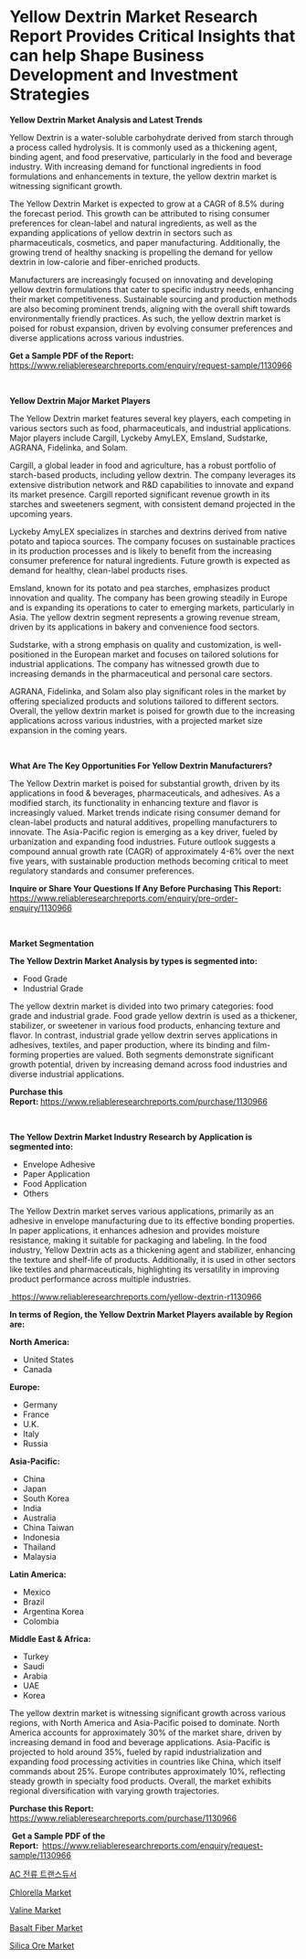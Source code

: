 <p><h1>Yellow Dextrin Market Research Report Provides Critical Insights that can help Shape Business Development and Investment Strategies</h1></p><p><strong>Yellow Dextrin Market Analysis and Latest Trends</strong></p>
<p><p>Yellow Dextrin is a water-soluble carbohydrate derived from starch through a process called hydrolysis. It is commonly used as a thickening agent, binding agent, and food preservative, particularly in the food and beverage industry. With increasing demand for functional ingredients in food formulations and enhancements in texture, the yellow dextrin market is witnessing significant growth.</p><p>The Yellow Dextrin Market is expected to grow at a CAGR of 8.5% during the forecast period. This growth can be attributed to rising consumer preferences for clean-label and natural ingredients, as well as the expanding applications of yellow dextrin in sectors such as pharmaceuticals, cosmetics, and paper manufacturing. Additionally, the growing trend of healthy snacking is propelling the demand for yellow dextrin in low-calorie and fiber-enriched products.</p><p>Manufacturers are increasingly focused on innovating and developing yellow dextrin formulations that cater to specific industry needs, enhancing their market competitiveness. Sustainable sourcing and production methods are also becoming prominent trends, aligning with the overall shift towards environmentally friendly practices. As such, the yellow dextrin market is poised for robust expansion, driven by evolving consumer preferences and diverse applications across various industries.</p></p>
<p><strong>Get a Sample PDF of the Report:&nbsp;</strong> <a href="https://www.reliableresearchreports.com/enquiry/request-sample/1130966?utm_campaign=40&utm_medium=2&utm_source=Github&utm_content=ia&utm_term=02042025&utm_id=yellow-dextrin">https://www.reliableresearchreports.com/enquiry/request-sample/1130966</a></p>
<p>&nbsp;</p>
<p><strong>Yellow Dextrin Major Market Players</strong></p>
<p><p>The Yellow Dextrin market features several key players, each competing in various sectors such as food, pharmaceuticals, and industrial applications. Major players include Cargill, Lyckeby AmyLEX, Emsland, Sudstarke, AGRANA, Fidelinka, and Solam.</p><p>Cargill, a global leader in food and agriculture, has a robust portfolio of starch-based products, including yellow dextrin. The company leverages its extensive distribution network and R&D capabilities to innovate and expand its market presence. Cargill reported significant revenue growth in its starches and sweeteners segment, with consistent demand projected in the upcoming years.</p><p>Lyckeby AmyLEX specializes in starches and dextrins derived from native potato and tapioca sources. The company focuses on sustainable practices in its production processes and is likely to benefit from the increasing consumer preference for natural ingredients. Future growth is expected as demand for healthy, clean-label products rises.</p><p>Emsland, known for its potato and pea starches, emphasizes product innovation and quality. The company has been growing steadily in Europe and is expanding its operations to cater to emerging markets, particularly in Asia. The yellow dextrin segment represents a growing revenue stream, driven by its applications in bakery and convenience food sectors.</p><p>Sudstarke, with a strong emphasis on quality and customization, is well-positioned in the European market and focuses on tailored solutions for industrial applications. The company has witnessed growth due to increasing demands in the pharmaceutical and personal care sectors.</p><p>AGRANA, Fidelinka, and Solam also play significant roles in the market by offering specialized products and solutions tailored to different sectors. Overall, the yellow dextrin market is poised for growth due to the increasing applications across various industries, with a projected market size expansion in the coming years.</p></p>
<p>&nbsp;</p>
<p><strong>What Are The Key Opportunities For Yellow Dextrin Manufacturers?</strong></p>
<p><p>The Yellow Dextrin market is poised for substantial growth, driven by its applications in food & beverages, pharmaceuticals, and adhesives. As a modified starch, its functionality in enhancing texture and flavor is increasingly valued. Market trends indicate rising consumer demand for clean-label products and natural additives, propelling manufacturers to innovate. The Asia-Pacific region is emerging as a key driver, fueled by urbanization and expanding food industries. Future outlook suggests a compound annual growth rate (CAGR) of approximately 4-6% over the next five years, with sustainable production methods becoming critical to meet regulatory standards and consumer preferences.</p></p>
<p><strong>Inquire or Share Your Questions If Any Before Purchasing This Report:</strong> <a href="https://www.reliableresearchreports.com/enquiry/pre-order-enquiry/1130966?utm_campaign=40&utm_medium=2&utm_source=Github&utm_content=ia&utm_term=02042025&utm_id=yellow-dextrin">https://www.reliableresearchreports.com/enquiry/pre-order-enquiry/1130966</a></p>
<p>&nbsp;</p>
<p><strong>Market Segmentation</strong></p>
<p><strong>The Yellow Dextrin Market Analysis by types is segmented into:</strong></p>
<p><ul><li>Food Grade</li><li>Industrial Grade</li></ul></p>
<p><p>The yellow dextrin market is divided into two primary categories: food grade and industrial grade. Food grade yellow dextrin is used as a thickener, stabilizer, or sweetener in various food products, enhancing texture and flavor. In contrast, industrial grade yellow dextrin serves applications in adhesives, textiles, and paper production, where its binding and film-forming properties are valued. Both segments demonstrate significant growth potential, driven by increasing demand across food industries and diverse industrial applications.</p></p>
<p><strong>Purchase this Report:&nbsp;</strong><a href="https://www.reliableresearchreports.com/purchase/1130966?utm_campaign=40&utm_medium=2&utm_source=Github&utm_content=ia&utm_term=02042025&utm_id=yellow-dextrin">https://www.reliableresearchreports.com/purchase/1130966</a></p>
<p>&nbsp;</p>
<p><strong>The Yellow Dextrin Market Industry Research by Application is segmented into:</strong></p>
<p><ul><li>Envelope Adhesive</li><li>Paper Application</li><li>Food Application</li><li>Others</li></ul></p>
<p><p>The Yellow Dextrin market serves various applications, primarily as an adhesive in envelope manufacturing due to its effective bonding properties. In paper applications, it enhances adhesion and provides moisture resistance, making it suitable for packaging and labeling. In the food industry, Yellow Dextrin acts as a thickening agent and stabilizer, enhancing the texture and shelf-life of products. Additionally, it is used in other sectors like textiles and pharmaceuticals, highlighting its versatility in improving product performance across multiple industries.</p></p>
<p><a href="https://www.reliableresearchreports.com/yellow-dextrin-r1130966?utm_campaign=40&utm_medium=2&utm_source=Github&utm_content=ia&utm_term=02042025&utm_id=yellow-dextrin">&nbsp;https://www.reliableresearchreports.com/yellow-dextrin-r1130966</a></p>
<p><strong>In terms of Region, the Yellow Dextrin Market Players available by Region are:</strong></p>
<p>
    <p> <strong> North America: </strong>
        <ul>
            <li>United States</li>
            <li>Canada</li>
        </ul>
        </p> 
    <p> <strong> Europe: </strong>
        <ul>
            <li>Germany</li>
            <li>France</li>
            <li>U.K.</li>
            <li>Italy</li>
            <li>Russia</li>
        </ul>
        </p> 
    <p> <strong> Asia-Pacific: </strong>
        <ul>
            <li>China</li>
            <li>Japan</li>
            <li>South Korea</li>
            <li>India</li>
            <li>Australia</li>
            <li>China Taiwan</li>
            <li>Indonesia</li>
            <li>Thailand</li>
            <li>Malaysia</li>
        </ul>
        </p> 
    <p> <strong> Latin America: </strong>
        <ul>
            <li>Mexico</li>
            <li>Brazil</li>
            <li>Argentina Korea</li>
            <li>Colombia</li>
        </ul>
        </p> 
    <p> <strong> Middle East & Africa: </strong>
        <ul>
            <li>Turkey</li>
            <li>Saudi</li>
            <li>Arabia</li>
            <li>UAE</li>
            <li>Korea</li>
        </ul>
    </p>
    </p>
<p><p>The yellow dextrin market is witnessing significant growth across various regions, with North America and Asia-Pacific poised to dominate. North America accounts for approximately 30% of the market share, driven by increasing demand in food and beverage applications. Asia-Pacific is projected to hold around 35%, fueled by rapid industrialization and expanding food processing activities in countries like China, which itself commands about 25%. Europe contributes approximately 10%, reflecting steady growth in specialty food products. Overall, the market exhibits regional diversification with varying growth trajectories.</p></p>
<p><strong>Purchase this Report: </strong><a href="https://www.reliableresearchreports.com/purchase/1130966?utm_campaign=40&utm_medium=2&utm_source=Github&utm_content=ia&utm_term=02042025&utm_id=yellow-dextrin">https://www.reliableresearchreports.com/purchase/1130966</a></p>
<p>&nbsp;<strong>Get a Sample PDF of the Report:&nbsp;&nbsp;</strong><a href="https://www.reliableresearchreports.com/enquiry/request-sample/1130966?utm_campaign=40&utm_medium=2&utm_source=Github&utm_content=ia&utm_term=02042025&utm_id=yellow-dextrin">https://www.reliableresearchreports.com/enquiry/request-sample/1130966</a></p>
<p><strong></strong></p>
<p><p><a href="https://github.com/sougarounis/Market-Research-Report-List-7/blob/main/543738751632.md?utm_campaign=40&utm_medium=2&utm_source=Github&utm_content=ia&utm_term=02042025&utm_id=yellow-dextrin">AC 전류 트랜스듀서</a></p><p><a href="https://github.com/muoioconzej8/Market-Research-Report-List-1/blob/main/chlorella-market.md?utm_campaign=40&utm_medium=2&utm_source=Github&utm_content=ia&utm_term=02042025&utm_id=yellow-dextrin">Chlorella Market</a></p><p><a href="https://github.com/obajimlaweh59/Market-Research-Report-List-1/blob/main/valine-market.md?utm_campaign=40&utm_medium=2&utm_source=Github&utm_content=ia&utm_term=02042025&utm_id=yellow-dextrin">Valine Market</a></p><p><a href="https://github.com/cordaysamaya/Market-Research-Report-List-1/blob/main/basalt-fiber-market.md?utm_campaign=40&utm_medium=2&utm_source=Github&utm_content=ia&utm_term=02042025&utm_id=yellow-dextrin">Basalt Fiber Market</a></p><p><a href="https://github.com/rvadencho/Market-Research-Report-List-1/blob/main/silica-ore-market.md?utm_campaign=40&utm_medium=2&utm_source=Github&utm_content=ia&utm_term=02042025&utm_id=yellow-dextrin">Silica Ore Market</a></p></p>